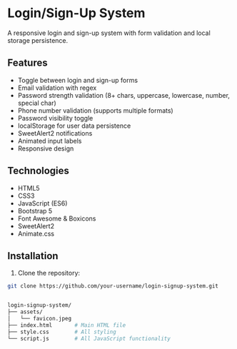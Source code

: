 # Login/Sign-Up System

A responsive login and sign-up system with form validation and local storage persistence.

## Features

- Toggle between login and sign-up forms
- Email validation with regex
- Password strength validation (8+ chars, uppercase, lowercase, number, special char)
- Phone number validation (supports multiple formats)
- Password visibility toggle
- localStorage for user data persistence
- SweetAlert2 notifications
- Animated input labels
- Responsive design

## Technologies

- HTML5
- CSS3
- JavaScript (ES6)
- Bootstrap 5
- Font Awesome & Boxicons
- SweetAlert2
- Animate.css

## Installation

1. Clone the repository:
```bash
git clone https://github.com/your-username/login-signup-system.git


login-signup-system/
├── assets/
│   └── favicon.jpeg
├── index.html       # Main HTML file
├── style.css        # All styling
└── script.js        # All JavaScript functionality
